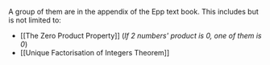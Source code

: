 A group of them are in the appendix of the Epp text book. This includes but is not limited to:
- [[The Zero Product Property]] (*If 2 numbers' product is 0, one of them is 0*)
- [[Unique Factorisation of Integers Theorem]]

